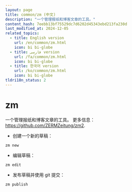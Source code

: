 ```yaml
---
layout: page
title: common/zm (中文)
description: "一个管理报纸和博客文章的工具。"
content_hash: 7eebb13bf75529dc7d6202d45343ebd213fa230d
last_modified_at: 2024-12-05
related_topics:
  - title: English version
    url: /en/common/zm.html
    icon: bi bi-globe
  - title: فارسی version
    url: /fa/common/zm.html
    icon: bi bi-globe
  - title: 한국어 version
    url: /ko/common/zm.html
    icon: bi bi-globe
tldri18n_status: 2
---
```

# zm

一个管理报纸和博客文章的工具。
更多信息：<https://github.com/ZERMZeitung/zm2>.

- 创建一个新的草稿：

`zm new`

- 编辑草稿：

`zm edit`

- 发布草稿并使用 git 提交：

`zm publish`
